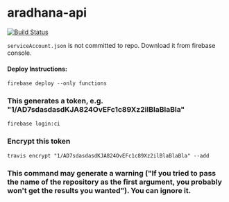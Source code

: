 # aradhana-api

[![Build Status](https://travis-ci.org/immnk/aradhana-api.svg?branch=master)](https://travis-ci.org/immnk/aradhana-api)

`serviceAccount.json` is not committed to repo. Download it from firebase console.

#### Deploy Instructions:
`firebase deploy --only functions`

### This generates a token, e.g. "1/AD7sdasdasdKJA824OvEFc1c89Xz2ilBlaBlaBla"
`firebase login:ci`
### Encrypt this token
`travis encrypt "1/AD7sdasdasdKJA824OvEFc1c89Xz2ilBlaBlaBla" --add`
### This command may generate a warning ("If you tried to pass the name of the repository as the first argument, you probably won't get the results you wanted"). You can ignore it.
